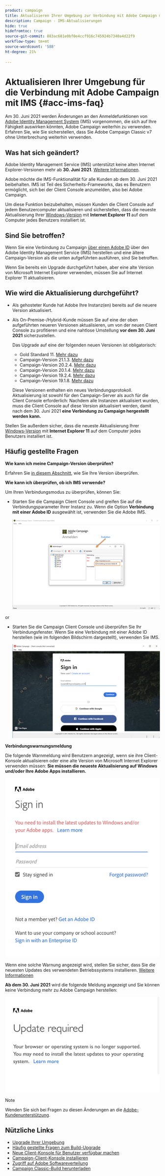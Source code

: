 ```yaml
---
product: campaign
title: Aktualisieren Ihrer Umgebung zur Verbindung mit Adobe Campaign mit IMS
description: Campaign - IMS-Aktualisierungen
hide: true
hidefromtoc: true
source-git-commit: 883ac681e0bf0e4ccf916c745924b7340a4d22f9
workflow-type: tm+mt
source-wordcount: '588'
ht-degree: 21%

---
```


# Aktualisieren Ihrer Umgebung für die Verbindung mit Adobe Campaign mit IMS {#acc-ims-faq}

Am 30. Juni 2021 werden Änderungen an den Anmeldefunktionen von [Adobe Identity Management System](https://helpx.adobe.com/de/enterprise/using/identity.html) (IMS) vorgenommen, die sich auf Ihre Fähigkeit auswirken könnten, Adobe Campaign weiterhin zu verwenden. Erfahren Sie, wie Sie sicherstellen, dass Sie Adobe Campaign Classic v7 ohne Unterbrechung weiterhin verwenden.

## Was hat sich geändert?

Adobe Identity Management Service (IMS) unterstützt keine alten Internet Explorer-Versionen mehr ab **30. Juni 2021**. [Weitere Informationen](https://helpx.adobe.com/de/x-productkb/global/update-operating-system-and-browser.html).

Adobe möchte die IMS-Funktionalität für alle Kunden ab dem 30. Juni 2021 beibehalten. IMS ist Teil des Sicherheits-Frameworks, das es Benutzern ermöglicht, sich bei der Client Console anzumelden, also bei Adobe Campaign.

Um diese Funktion beizubehalten, müssen Kunden die Client Console auf jedem Benutzercomputer aktualisieren und sicherstellen, dass die neueste Aktualisierung Ihrer [Windows-Version](../rn/using/compatibility-matrix.md#ClientConsoleoperatingsystems) mit **Internet Explorer 11** auf dem Computer jedes Benutzers installiert ist.

## Sind Sie betroffen?

Wenn Sie eine Verbindung zu Campaign [über einen Adobe ID](../integrations/using/about-adobe-id.md) über den Adobe Identity Management Service (IMS) herstellen und eine ältere Campaign-Version als die unten aufgeführten ausführen, sind Sie betroffen.

Wenn Sie bereits ein Upgrade durchgeführt haben, aber eine alte Version von Microsoft Internet Explorer verwenden, müssen Sie auf Internet Explorer 11 aktualisieren.

## Wie wird die Aktualisierung durchgeführt?

* Als gehosteter Kunde hat Adobe Ihre Instanz(en) bereits auf die neuere Version aktualisiert.

* Als On-Premise-/Hybrid-Kunde müssen Sie auf eine der oben aufgeführten neueren Versionen aktualisieren, um von der neuen Client Console zu profitieren und eine nahtlose Umstellung **vor dem 30. Juni 2021** sicherzustellen.

   Das Upgrade auf eine der folgenden neuen Versionen ist obligatorisch:

   * Gold Standard 11. [Mehr dazu](../rn/using/gold-standard.md)
   * Campaign-Version 21.1.3. [Mehr dazu](../rn/using/latest-release.md)
   * Campaign-Version 20.2.4. [Mehr dazu](../rn/using/release--20-2.md)
   * Campaign-Version 20.1.4. [Mehr dazu](../rn/using/release--20-1.md)
   * Campaign-Version 19.2.4. [Mehr dazu](../rn/using/release--19-2.md)
   * Campaign-Version 19.1.8. [Mehr dazu](../rn/using/release--19-1.md)

   Diese Versionen enthalten ein neues Verbindungsprotokoll. Aktualisierung ist sowohl für den Campaign-Server als auch für die Client Console erforderlich: Nachdem alle Instanzen aktualisiert wurden, muss die Client Console auf diese Version aktualisiert werden, damit nach dem 30. Juni 2021 **eine Verbindung zu Campaign hergestellt werden kann.**

Stellen Sie außerdem sicher, dass die neueste Aktualisierung Ihrer [Windows-Version](../rn/using/compatibility-matrix.md#ClientConsoleoperatingsystems) mit **Internet Explorer 11** auf dem Computer jedes Benutzers installiert ist.

## Häufig gestellte Fragen

**Wie kann ich meine Campaign-Version überprüfen?**

Erfahren Sie [in diesem Abschnitt](../platform/using/launching-adobe-campaign.md#getting-your-campaign-version), wie Sie Ihre Version überprüfen.


**Wie kann ich überprüfen, ob ich IMS verwende?**

Um Ihren Verbindungsmodus zu überprüfen, können Sie:

* Starten Sie die Campaign Client Console und greifen Sie auf die Verbindungsparameter Ihrer Instanz zu. Wenn die Option **Verbindung mit einer Adobe ID** ausgewählt ist, verwenden Sie die Adobe IMS.

   ![](../integrations/using/assets/ims_1.png)

or

* Starten Sie die Campaign Client Console und überprüfen Sie Ihr Verbindungsfenster. Wenn Sie eine Verbindung mit einer Adobe ID herstellen (wie im folgenden Bildschirm dargestellt), verwenden Sie IMS.

   ![](../integrations/using/assets/adobeID.png)

**Verbindungswarnungsmeldung**

Die folgende Warnmeldung wird Benutzern angezeigt, wenn sie ihre Client-Konsole aktualisieren oder eine alte Version von Microsoft Internet Explorer verwenden müssen: **Sie müssen die neueste Aktualisierung auf Windows und/oder Ihre Adobe Apps installieren.**

![](../integrations/using/assets/do-not-localize/errorMsg.png)

Wenn eine solche Warnung angezeigt wird, stellen Sie sicher, dass Sie die neuesten Updates des verwendeten Betriebssystems installieren. [Weitere Informationen](https://helpx.adobe.com/x-productkb/global/update-operating-system-and-browser.html)

**Ab dem 30. Juni 2021** wird die folgende Meldung angezeigt und Sie können keine Verbindung mehr zu Adobe Campaign herstellen:

![](../integrations/using/assets/do-not-localize/errorUpdateReq.png)

>[!NOTE]
>
>Wenden Sie sich bei Fragen zu diesen Änderungen an die [Adobe-Kundenunterstützung](https://helpx.adobe.com/de/enterprise/admin-guide.html/enterprise/using/support-for-experience-cloud.ug.html).


## Nützliche Links

* [Upgrade Ihrer Umgebung](../production/using/build-upgrade.md)
* [Häufig gestellte Fragen zum Build-Upgrade](../platform/using/faq-build-upgrade.md)
* [Neue Client-Konsole für Benutzer verfügbar machen](../installation/using/client-console-availability-for-windows.md)
* [Campaign-Client-Konsole installieren](../installation/using/installing-the-client-console.md)
* [Zugriff auf Adobe Softwareverteilung](https://experienceleague.adobe.com/docs/experience-cloud/software-distribution/home.html?lang=de)
* [Campaign Classic-Build herunterladen](https://experience.adobe.com/#/downloads/content/software-distribution/de/campaign.html)